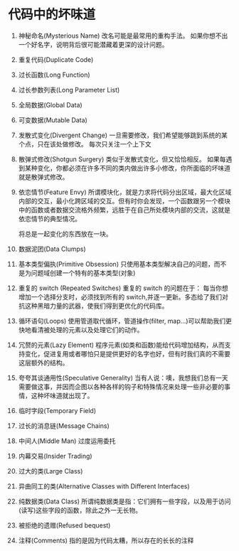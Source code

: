 # 代码中的坏味道

1. 神秘命名(Mysterious Name)
   改名可能是最常用的重构手法。
   如果你想不出一个好名字，说明背后很可能潜藏着更深的设计问题。

2. 重复代码(Duplicate Code)

3. 过长函数(Long Function)

4. 过长参数列表(Long Parameter List)

5. 全局数据(Global Data)

6. 可变数据(Mutable Data)

7. 发散式变化(Divergent Change)
   一旦需要修改，我们希望能够跳到系统的某个点，只在该处做修改。
   每次只关注一个上下文

8. 散弹式修改(Shotgun Surgery)
   类似于发散式变化，但又恰恰相反。
   如果每遇到某种变化，你都必须在许多不同的类内做出许多小修改，你所面临的坏味道就是散弹式修改。

9. 依恋情节(Feature Envy)
   所谓模块化，就是力求将代码分出区域，最大化区域内部的交互，最小化跨区域的交互。但有时你会发现，一个函数跟另一个模块中的函数或者数据交流格外频繁，远胜于在自己所处模块内部的交流，这就是依恋情节的典型情况。

   将总是一起变化的东西放在一块。

10. 数据泥团(Data Clumps)

11. 基本类型偏执(Primitive Obsession)
    只使用基本类型解决自己的问题，而不是为问题域创建一个特有的基本类型(对象)

12. 重复的 switch (Repeated Switches)
    重复的 switch 的问题在于： 每当你想增加一个选择分支时，必须找到所有的 switch,并逐一更新。多态给了我们对抗这种黑暗力量的武器，使我们得到更优化的代码库。

13. 循环语句(Loops)
    使用管道取代循环，管道操作(filter, map...)可以帮助我们更快地看清被处理的元素以及处理它们的动作。

14. 冗赘的元素(Lazy Element)
    程序元素(如类和函数)能给代码增加结构，从而支持变化，促进复用或者哪怕只是提供更好的名字也好，但有时我们真的不需要这层额外的结构。

15. 夸夸其谈通用性(Speculative Generality)
    当有人说：噢，我想我们总有一天需要做这事，并因而企图以各种各样的钩子和特殊情况来处理一些非必要的事情，这种坏味道就出现了。

16. 临时字段(Temporary Field)

17. 过长的消息链(Message Chains)

18. 中间人(Middle Man)
    过度运用委托

19. 内幕交易(Insider Trading)

20. 过大的类(Large Class)

21. 异曲同工的类(Alternative Classes with Different Interfaces)

22. 纯数据类(Data Class)
    所谓纯数据类是指：它们拥有一些字段，以及用于访问(读写)这些字段的函数，除此之外一无长物。

23. 被拒绝的遗赠(Refused bequest)

24. 注释(Comments)
    指的是因为代码太糟，所以存在的长长的注释
